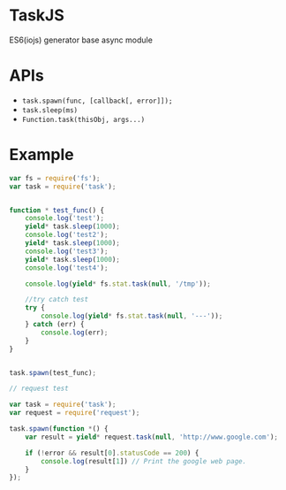 TaskJS
===================

ES6(iojs) generator base async module


APIs
===================

- `task.spawn(func, [callback[, error]]);`
- `task.sleep(ms)`
- `Function.task(thisObj, args...)`


Example
===================

```javascript
var fs = require('fs');
var task = require('task');


function * test_func() {
	console.log('test');
	yield* task.sleep(1000);
	console.log('test2');
	yield* task.sleep(1000);
	console.log('test3');
	yield* task.sleep(1000);
	console.log('test4');

	console.log(yield* fs.stat.task(null, '/tmp'));

	//try catch test
	try {
		console.log(yield* fs.stat.task(null, '---'));
	} catch (err) {
		console.log(err);
	}
}


task.spawn(test_func);
```

```javascript
// request test

var task = require('task');
var request = require('request');

task.spawn(function *() {
    var result = yield* request.task(null, 'http://www.google.com');

    if (!error && result[0].statusCode == 200) {
        console.log(result[1]) // Print the google web page. 
    }
});
```
